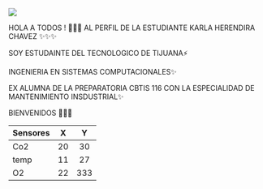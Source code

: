 ![](https://images.cooltext.com/5508848.png)


HOLA A TODOS ! 👋🌱😄 AL PERFIL DE LA ESTUDIANTE  KARLA HERENDIRA CHAVEZ ✨✨✨

SOY ESTUDAINTE DEL TECNOLOGICO DE TIJUANA⚡ 

INGENIERIA EN SISTEMAS COMPUTACIONALES✨ 

EX ALUMNA DE LA PREPARATORIA CBTIS 116 CON LA ESPECIALIDAD DE MANTENIMIENTO INSDUSTRIAL✨


BIENVENIDOS 💬💬💬



| Sensores 	|  X 	|  Y  	|
|----------	|:--:	|:---:	|
| Co2      	| 20 	|  30 	|
| temp     	| 11 	|  27 	|
| O2       	| 22 	| 333 	|


<!--
**karlachavezc/karlachavezc** is a ✨ _special_ ✨ repository because its `README.md` (this file) appears on your GitHub profile.

Here are some ideas to get you started:

- 🔭 I’m currently working on ...
- 🌱 I’m currently learning ...
- 👯 I’m looking to collaborate on ...
- 🤔 I’m looking for help with ...
- 💬 Ask me about ...
- 📫 How to reach me: ...
- 😄 Pronouns: ...
- ⚡ Fun fact: ...
-->
